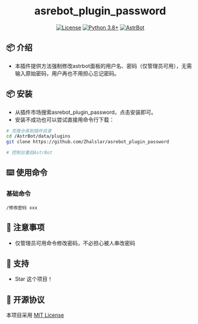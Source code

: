 
<div align="center">

# asrebot_plugin_password

[![License](https://img.shields.io/badge/License-MIT-green.svg)](https://opensource.org/licenses/MIT)
[![Python 3.8+](https://img.shields.io/badge/Python-3.8%2B-blue.svg)](https://www.python.org/)
[![AstrBot](https://img.shields.io/badge/AstrBot-3.4%2B-orange.svg)](https://github.com/Soulter/AstrBot)

</div>

## 📦 介绍

- 本插件提供方法强制修改astrbot面板的用户名、密码（仅管理员可用），无需输入原始密码，用户再也不用担心忘记密码。

## 📦 安装

- 从插件市场搜索asrebot_plugin_password，点击安装即可。
- 安装不成功也可以尝试直接用命令行下载：

```bash
# 克隆仓库到插件目录
cd /AstrBot/data/plugins
git clone https://github.com/Zhalslar/asrebot_plugin_password

# 控制台重启AstrBot
```

## ⌨️ 使用命令

### 基础命令

```plaintext
/修改密码 xxx
```

## 📌 注意事项

- 仅管理员可用命令修改密码，不必担心被人串改密码

## 🌟 支持

- Star 这个项目！

## 📜 开源协议

本项目采用 [MIT License](LICENSE)
